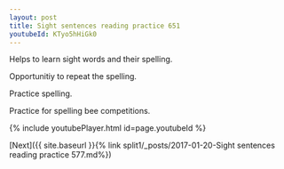 ```yaml
---
layout: post
title: Sight sentences reading practice 651
youtubeId: KTyo5hHiGk0
---
```

 
 
Helps to learn sight words and their spelling.

Opportunitiy to repeat the spelling. 

Practice spelling. 
 
Practice for spelling bee competitions. 
 
{% include youtubePlayer.html id=page.youtubeId %}
 
 

[Next]({{ site.baseurl }}{% link  split1/_posts/2017-01-20-Sight sentences reading practice 577.md%})
 
